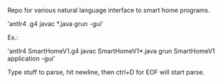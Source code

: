 Repo for various natural language interface to smart home programs.

'antlr4 <grammar file>.g4
javac <grammar name>*.java
grun <grammar name> <root rule> -gui'

Ex.:

'antlr4 SmartHomeV1.g4
javac SmartHomeV1*.java
grun SmartHomeV1 application -gui'

Type stuff to parse, hit newline, then ctrl+D for EOF will start parse.